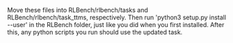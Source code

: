 Move these files into RLBench/rlbench/tasks and RLBench/rlbench/task_ttms, respectively.
Then run 'python3 setup.py install --user' in the RLBench folder, just like you did when you first installed.
After this, any python scripts you run should use the updated task.
